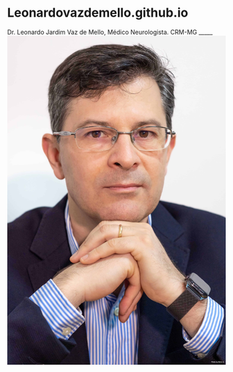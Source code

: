 # Leonardovazdemello.github.io
Dr. Leonardo Jardim Vaz de Mello, Médico Neurologista.
CRM-MG _____
![Henrique](images/retrato.jpeg)
